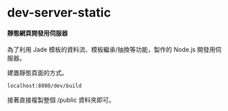 # dev-server-static

#### 靜態網頁開發用伺服器 

為了利用 Jade 模板的資料流、模板繼承/抽換等功能，製作的 Node.js 開發用伺服器。

建置靜態頁面的方式。

``` html
localhost:8080/dev/build
```

接著直接複製整個 /public 資料夾即可。
